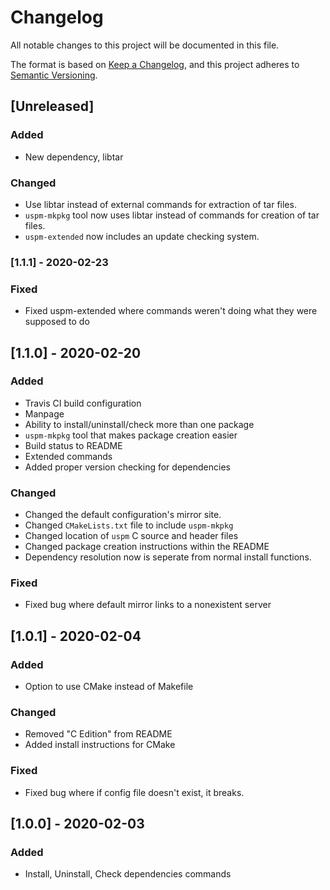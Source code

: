 # Changelog

All notable changes to this project will be documented in this file.

The format is based on [Keep a Changelog](https://keepachangelog.com/en/1.0.0/),
and this project adheres to [Semantic Versioning](https://semver.org/spec/v2.0.0.html).

## [Unreleased]

### Added

- New dependency, libtar

### Changed

- Use libtar instead of external commands for extraction of tar files.
- `uspm-mkpkg` tool now uses libtar instead of commands for creation of tar files.
- `uspm-extended` now includes an update checking system.

### [1.1.1] - 2020-02-23

### Fixed

- Fixed uspm-extended where commands weren't doing what they were supposed to do

## [1.1.0] - 2020-02-20

### Added

- Travis CI build configuration
- Manpage
- Ability to install/uninstall/check more than one package
- `uspm-mkpkg` tool that makes package creation easier
- Build status to README
- Extended commands
- Added proper version checking for dependencies

### Changed

- Changed the default configuration's mirror site.
- Changed `CMakeLists.txt` file to include `uspm-mkpkg`
- Changed location of `uspm` C source and header files
- Changed package creation instructions within the README
- Dependency resolution now is seperate from normal install functions.

### Fixed

- Fixed bug where default mirror links to a nonexistent server

## [1.0.1] - 2020-02-04

### Added

- Option to use CMake instead of Makefile

### Changed

- Removed "C Edition" from README
- Added install instructions for CMake

### Fixed

- Fixed bug where if config file doesn't exist, it breaks.

## [1.0.0] - 2020-02-03

### Added

- Install, Uninstall, Check dependencies commands
